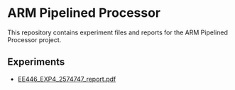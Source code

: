 # ARM Pipelined Processor

This repository contains experiment files and reports for the ARM Pipelined Processor project.

## Experiments

- [EE446_EXP4_2574747_report.pdf](EE446_EXP4_2574747_report.pdf)
